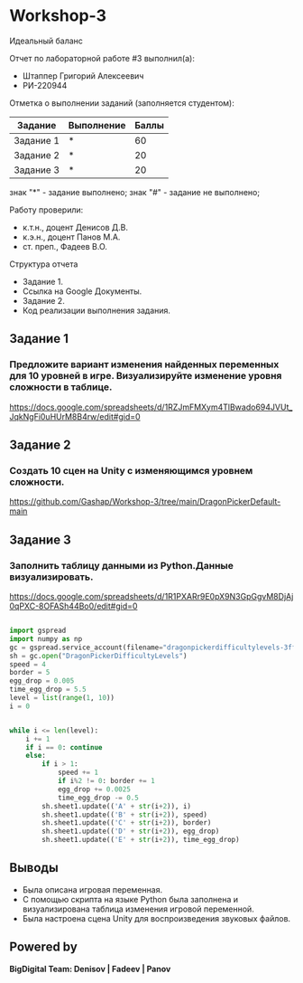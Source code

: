 # Workshop-3
Идеальный баланс

Отчет по лабораторной работе #3 выполнил(а):
- Штаппер Григорий Алексеевич
- РИ-220944
  
Отметка о выполнении заданий (заполняется студентом):

| Задание | Выполнение | Баллы |
| ------ | ------ | ------ |
| Задание 1 | * | 60 |
| Задание 2 | * | 20 |
| Задание 3 | * | 20 |

знак "*" - задание выполнено; знак "#" - задание не выполнено;

Работу проверили:
- к.т.н., доцент Денисов Д.В.
- к.э.н., доцент Панов М.А.
- ст. преп., Фадеев В.О.

Структура отчета

- Задание 1.
- Ссылка на Google Документы.
- Задание 2.
- Код реализации выполнения задания.

## Задание 1
### Предложите вариант изменения найденных переменных для 10 уровней в игре. Визуализируйте изменение уровня сложности в таблице.

https://docs.google.com/spreadsheets/d/1RZJmFMXym4TlBwado694JVUt_JqkNgFi0uHUrM8B4rw/edit#gid=0

## Задание 2
### Создать 10 сцен на Unity с изменяющимся уровнем сложности.

https://github.com/Gashap/Workshop-3/tree/main/DragonPickerDefault-main

## Задание 3
### Заполнить таблицу данными из Python.Данные визуализировать.

https://docs.google.com/spreadsheets/d/1R1PXARr9E0pX9N3GpGgvM8DjAj0qPXC-8OFASh44Bo0/edit#gid=0
```py

import gspread
import numpy as np
gc = gspread.service_account(filename="dragonpickerdifficultylevels-3ff2d8edd3e2.json")
sh = gc.open("DragonPickerDifficultyLevels")
speed = 4
border = 5
egg_drop = 0.005
time_egg_drop = 5.5
level = list(range(1, 10))
i = 0


while i <= len(level):
    i += 1
    if i == 0: continue
    else:
        if i > 1:
            speed += 1
            if i%2 != 0: border += 1
            egg_drop += 0.0025
            time_egg_drop -= 0.5
        sh.sheet1.update(('A' + str(i+2)), i)
        sh.sheet1.update(('B' + str(i+2)), speed)
        sh.sheet1.update(('C' + str(i+2)), border)
        sh.sheet1.update(('D' + str(i+2)), egg_drop)
        sh.sheet1.update(('E' + str(i+2)), time_egg_drop)

```


## Выводы

- Была описана игровая переменная.
- С помощью скрипта на языке Python была заполнена и визуализирована таблица изменения игровой переменной.
- Была настроена сцена Unity для воспроизведения звуковых файлов. 

## Powered by

**BigDigital Team: Denisov | Fadeev | Panov**
